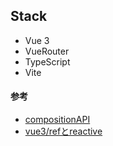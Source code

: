 ## Stack
- Vue 3
- VueRouter
- TypeScript
- Vite

#### 参考
- [compositionAPI](https://qiita.com/Yametaro/items/5905f020acaf1f748d07)
- [vue3/refとreactive](https://qiita.com/tommy0218/items/dbb4dd22d488b8d27d2e)
